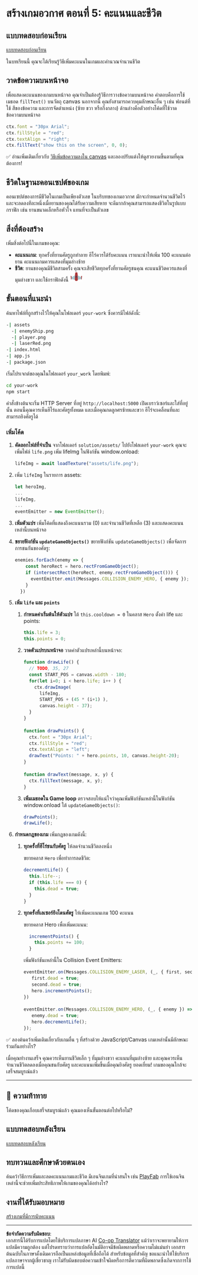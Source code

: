 <!--
CO_OP_TRANSLATOR_METADATA:
{
  "original_hash": "adda95e02afa3fbee67b6e385b1109e1",
  "translation_date": "2025-08-29T07:32:49+00:00",
  "source_file": "6-space-game/5-keeping-score/README.md",
  "language_code": "th"
}
-->
# สร้างเกมอวกาศ ตอนที่ 5: คะแนนและชีวิต

## แบบทดสอบก่อนเรียน

[แบบทดสอบก่อนเรียน](https://ff-quizzes.netlify.app/web/quiz/37)

ในบทเรียนนี้ คุณจะได้เรียนรู้วิธีเพิ่มคะแนนในเกมและคำนวณจำนวนชีวิต

## วาดข้อความบนหน้าจอ

เพื่อแสดงคะแนนของเกมบนหน้าจอ คุณจำเป็นต้องรู้วิธีการวางข้อความบนหน้าจอ คำตอบคือการใช้เมธอด `fillText()` บนวัตถุ canvas นอกจากนี้ คุณยังสามารถควบคุมลักษณะอื่น ๆ เช่น ฟอนต์ที่ใช้ สีของข้อความ และการจัดตำแหน่ง (ซ้าย ขวา หรือกึ่งกลาง) ด้านล่างคือตัวอย่างโค้ดที่ใช้วาดข้อความบนหน้าจอ

```javascript
ctx.font = "30px Arial";
ctx.fillStyle = "red";
ctx.textAlign = "right";
ctx.fillText("show this on the screen", 0, 0);
```

✅ อ่านเพิ่มเติมเกี่ยวกับ [วิธีเพิ่มข้อความลงใน canvas](https://developer.mozilla.org/docs/Web/API/Canvas_API/Tutorial/Drawing_text) และลองปรับแต่งให้ดูสวยงามขึ้นตามที่คุณต้องการ!

## ชีวิตในฐานะคอนเซปต์ของเกม

คอนเซปต์ของการมีชีวิตในเกมเป็นเพียงตัวเลข ในบริบทของเกมอวกาศ มักจะกำหนดจำนวนชีวิตไว้ และจะลดลงทีละหนึ่งเมื่อยานของคุณได้รับความเสียหาย จะดีมากถ้าคุณสามารถแสดงชีวิตในรูปแบบกราฟิก เช่น ยานขนาดเล็กหรือหัวใจ แทนที่จะเป็นตัวเลข

## สิ่งที่ต้องสร้าง

เพิ่มสิ่งต่อไปนี้ในเกมของคุณ:

- **คะแนนเกม**: ทุกครั้งที่ยานศัตรูถูกทำลาย ฮีโร่ควรได้รับคะแนน เราแนะนำให้เพิ่ม 100 คะแนนต่อยาน คะแนนเกมควรแสดงที่มุมล่างซ้าย
- **ชีวิต**: ยานของคุณมีชีวิตสามครั้ง คุณจะเสียชีวิตทุกครั้งที่ยานศัตรูชนคุณ คะแนนชีวิตควรแสดงที่มุมล่างขวา และใช้กราฟิกดังนี้ ![life image](../../../../translated_images/life.6fb9f50d53ee0413cd91aa411f7c296e10a1a6de5c4a4197c718b49bf7d63ebf.th.png)

## ขั้นตอนที่แนะนำ

ค้นหาไฟล์ที่ถูกสร้างไว้ให้คุณในโฟลเดอร์ `your-work` ซึ่งควรมีไฟล์ดังนี้:

```bash
-| assets
  -| enemyShip.png
  -| player.png
  -| laserRed.png
-| index.html
-| app.js
-| package.json
```

เริ่มโปรเจกต์ของคุณในโฟลเดอร์ `your_work` โดยพิมพ์:

```bash
cd your-work
npm start
```

คำสั่งข้างต้นจะเริ่ม HTTP Server ที่อยู่ `http://localhost:5000` เปิดเบราว์เซอร์และใส่ที่อยู่นั้น ตอนนี้คุณควรเห็นฮีโร่และศัตรูทั้งหมด และเมื่อคุณกดลูกศรซ้ายและขวา ฮีโร่จะเคลื่อนที่และสามารถยิงศัตรูได้

### เพิ่มโค้ด

1. **คัดลอกไฟล์ที่จำเป็น** จากโฟลเดอร์ `solution/assets/` ไปยังโฟลเดอร์ `your-work` คุณจะเพิ่มไฟล์ `life.png` เพิ่ม lifeImg ในฟังก์ชัน window.onload:

    ```javascript
    lifeImg = await loadTexture("assets/life.png");
    ```

1. เพิ่ม `lifeImg` ในรายการ assets:

    ```javascript
    let heroImg,
    ...
    lifeImg,
    ...
    eventEmitter = new EventEmitter();
    ```
  
2. **เพิ่มตัวแปร** เพิ่มโค้ดที่แสดงถึงคะแนนรวม (0) และจำนวนชีวิตที่เหลือ (3) และแสดงคะแนนเหล่านี้บนหน้าจอ

3. **ขยายฟังก์ชัน `updateGameObjects()`** ขยายฟังก์ชัน `updateGameObjects()` เพื่อจัดการการชนกันของศัตรู:

    ```javascript
    enemies.forEach(enemy => {
        const heroRect = hero.rectFromGameObject();
        if (intersectRect(heroRect, enemy.rectFromGameObject())) {
          eventEmitter.emit(Messages.COLLISION_ENEMY_HERO, { enemy });
        }
      })
    ```

4. **เพิ่ม `life` และ `points`**  
   1. **กำหนดค่าเริ่มต้นให้ตัวแปร** ใต้ `this.cooldown = 0` ในคลาส `Hero` ตั้งค่า life และ points:

        ```javascript
        this.life = 3;
        this.points = 0;
        ```

   1. **วาดตัวแปรบนหน้าจอ** วาดค่าตัวแปรเหล่านี้บนหน้าจอ:

        ```javascript
        function drawLife() {
          // TODO, 35, 27
          const START_POS = canvas.width - 180;
          for(let i=0; i < hero.life; i++ ) {
            ctx.drawImage(
              lifeImg, 
              START_POS + (45 * (i+1) ), 
              canvas.height - 37);
          }
        }
        
        function drawPoints() {
          ctx.font = "30px Arial";
          ctx.fillStyle = "red";
          ctx.textAlign = "left";
          drawText("Points: " + hero.points, 10, canvas.height-20);
        }
        
        function drawText(message, x, y) {
          ctx.fillText(message, x, y);
        }

        ```

   1. **เพิ่มเมธอดใน Game loop** ตรวจสอบให้แน่ใจว่าคุณเพิ่มฟังก์ชันเหล่านี้ในฟังก์ชัน window.onload ใต้ `updateGameObjects()`:

        ```javascript
        drawPoints();
        drawLife();
        ```

1. **กำหนดกฎของเกม** เพิ่มกฎของเกมดังนี้:

   1. **ทุกครั้งที่ฮีโร่ชนกับศัตรู** ให้ลดจำนวนชีวิตลงหนึ่ง

      ขยายคลาส `Hero` เพื่อทำการลดชีวิต:

        ```javascript
        decrementLife() {
          this.life--;
          if (this.life === 0) {
            this.dead = true;
          }
        }
        ```

   2. **ทุกครั้งที่เลเซอร์ยิงโดนศัตรู** ให้เพิ่มคะแนนเกม 100 คะแนน

      ขยายคลาส Hero เพื่อเพิ่มคะแนน:

        ```javascript
          incrementPoints() {
            this.points += 100;
          }
        ```

        เพิ่มฟังก์ชันเหล่านี้ใน Collision Event Emitters:

        ```javascript
        eventEmitter.on(Messages.COLLISION_ENEMY_LASER, (_, { first, second }) => {
           first.dead = true;
           second.dead = true;
           hero.incrementPoints();
        })

        eventEmitter.on(Messages.COLLISION_ENEMY_HERO, (_, { enemy }) => {
           enemy.dead = true;
           hero.decrementLife();
        });
        ```

✅ ลองค้นคว้าเพิ่มเติมเกี่ยวกับเกมอื่น ๆ ที่สร้างด้วย JavaScript/Canvas เกมเหล่านั้นมีลักษณะร่วมกันอย่างไร?

เมื่อคุณทำงานเสร็จ คุณควรเห็นยานชีวิตเล็ก ๆ ที่มุมล่างขวา คะแนนที่มุมล่างซ้าย และคุณควรเห็นจำนวนชีวิตลดลงเมื่อคุณชนกับศัตรู และคะแนนเพิ่มขึ้นเมื่อคุณยิงศัตรู ยอดเยี่ยม! เกมของคุณใกล้จะเสร็จสมบูรณ์แล้ว

---

## 🚀 ความท้าทาย

โค้ดของคุณเกือบเสร็จสมบูรณ์แล้ว คุณมองเห็นขั้นตอนต่อไปหรือไม่?

## แบบทดสอบหลังเรียน

[แบบทดสอบหลังเรียน](https://ff-quizzes.netlify.app/web/quiz/38)

## ทบทวนและศึกษาด้วยตนเอง

ค้นคว้าวิธีการเพิ่มและลดคะแนนเกมและชีวิต มีเอนจินเกมที่น่าสนใจ เช่น [PlayFab](https://playfab.com) การใช้เอนจินเหล่านี้จะช่วยเพิ่มประสิทธิภาพให้เกมของคุณได้อย่างไร?

## งานที่ได้รับมอบหมาย

[สร้างเกมที่มีการนับคะแนน](assignment.md)

---

**ข้อจำกัดความรับผิดชอบ**:  
เอกสารนี้ได้รับการแปลโดยใช้บริการแปลภาษา AI [Co-op Translator](https://github.com/Azure/co-op-translator) แม้ว่าเราจะพยายามให้การแปลมีความถูกต้อง แต่โปรดทราบว่าการแปลอัตโนมัติอาจมีข้อผิดพลาดหรือความไม่แม่นยำ เอกสารต้นฉบับในภาษาดั้งเดิมควรถือเป็นแหล่งข้อมูลที่เชื่อถือได้ สำหรับข้อมูลที่สำคัญ ขอแนะนำให้ใช้บริการแปลภาษาจากผู้เชี่ยวชาญ เราไม่รับผิดชอบต่อความเข้าใจผิดหรือการตีความที่ผิดพลาดซึ่งเกิดจากการใช้การแปลนี้